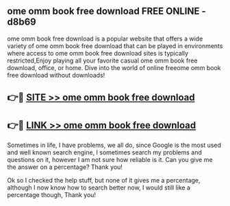 ## ome omm book free download FREE ONLINE - d8b69

ome omm book free download is a popular website that offers a wide variety of ome omm book free download that can be played in environments where access to ome omm book free download sites is typically restricted,Enjoy playing all your favorite casual ome omm book free download, office, or home. Dive into the world of online freeome omm book free download without downloads!

## 👉🔴 [SITE >> ome omm book free download](http://news.freeplayer.one?title=ome_omm_book_free_download&ref=FRRE)

## 👉🔴 [LINK >> ome omm book free download](http://news.freeplayer.one?title=ome_omm_book_free_download&ref=FREE)

Sometimes in life, I have problems, we all do, since Google is the most used and well known search engine, I sometimes search my problems and questions on it, however I am not sure how reliable is it. Can you give me the answer on a percentage? Thank you!

Ok so I checked the help stuff, but none of it gives me a percentage, although I now know how to search better now, I would still like a percentage though, Thank you!